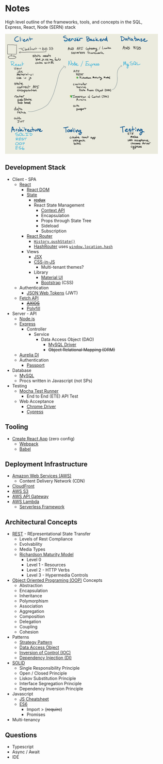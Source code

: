 # Notes

High level outline of the frameworks, tools, and concepts in the SQL, Express, React, Node (SERN) stack

![Overview](Overview.png)

## Development Stack

* Client - SPA
  * [React](https://reactjs.org/)
    * [React DOM](https://reactjs.org/docs/react-dom.html)
    * [State](https://reactjs.org/docs/state-and-lifecycle.html)
      * ~~[redux](https://redux.js.org/basics/usage-with-react)~~
      * React State Management
        * [Context API](https://reactjs.org/docs/context.html)
        * Encapsulation
        * Props through State Tree
        * Sideload
        * Subscription
    * [React Router](https://reacttraining.com/react-router/web/guides/quick-start)
      * [`History.pushState()`](https://developer.mozilla.org/en-US/docs/Web/API/History_API)
      * [HashRouter](https://reacttraining.com/react-router/web/api/HashRouter) uses [`window.location.hash`](https://developer.mozilla.org/en-US/docs/Web/API/Window/location)
    * Views
      * [JSX](https://reactjs.org/docs/introducing-jsx.html)
      * [CSS-in-JS](https://cssinjs.org/)
        * Multi-tenant themes?
      * Library
        * [Material UI](https://material-ui.com/)
        * [Bootstrap](https://facebook.github.io/create-react-app/docs/adding-bootstrap) (CSS)
  * Authentication
    * [JSON Web Tokens](https://jwt.io/) (JWT)
  * [Fetch API](https://developer.mozilla.org/en-US/docs/Web/API/Fetch_API)
    * ~~[AXIOS](https://github.com/axios/axios)~~
    * [Polyfill](https://github.com/github/fetch)
* Server - API
  * [Node.js](https://nodejs.org/en/)
  * [Express](https://expressjs.com/)
    * Controller 
      * Service
        * Data Access Object (DAO)
          * [MySQL Driver](https://dev.mysql.com/downloads/connector/nodejs/8.0.html)
          * ~~Object Relational Mapping (ORM)~~
  * [Aurelia DI](https://aurelia.io/docs/fundamentals/dependency-injection/)
  * Authentication
    * [Passport](http://www.passportjs.org/)
* Database
  * [MySQL](https://www.mysql.com/)
  * Procs written in Javascript (not SPs)
* Testing
  * [Mocha Test Runner](https://mochajs.org/)
    * End to End (ETE) API Test
  * Web Acceptance
    * [Chrome Driver](https://sites.google.com/a/chromium.org/chromedriver/)
    * [Cypress](https://www.cypress.io/)

## Tooling

* [Create React App](https://facebook.github.io/create-react-app/) (zero config)
  * [Webpack](https://webpack.js.org/)
  * [Babel](https://babeljs.io/)

## Deployment Infrastructure

* [Amazon Web Services (AWS)](https://aws.amazon.com/)
  * Content Delivery Network (CDN)
* [CloudFront](https://aws.amazon.com/cloudfront/)
* [AWS S3](https://aws.amazon.com/s3/)
* [AWS API Gateway](https://aws.amazon.com/api-gateway/)
* [AWS Lambda](https://aws.amazon.com/lambda/)
  * [Serverless Framework](https://serverless.com/)

## Architectural Concepts

* [REST](https://www.wikiwand.com/en/Representational_state_transfer) - REpresentational State Transfer
  * Levels of Rest Compliance
  * Evolvability
  * Media Types
  * [Richardson Maturity Model](https://martinfowler.com/articles/richardsonMaturityModel.html)
    * Level 0
    * Level 1 - Resources
    * Level 2 - HTTP Verbs
    * Level 3 - Hypermedia Controls
* [Object Oriented Programing (OOP)](https://www.wikiwand.com/en/Object-oriented_programming) Concepts
  * Abstraction
  * Encapsulation
  * Inheritance
  * Polymorphism
  * Association
  * Aggregation
  * Composition
  * Delegation
  * Coupling
  * Cohesion
* Patterns
  * [Strategy Pattern](https://www.wikiwand.com/en/Strategy_pattern)
  * [Data Access Object](https://www.wikiwand.com/en/Data_access_object)
  * [Inversion of Control (IOC)](https://www.wikiwand.com/en/Inversion_of_control)
  * [Dependency Injection (DI)](https://www.wikiwand.com/en/Dependency_injection)
* [SOLID](https://www.wikiwand.com/en/SOLID)
  * Single Responsibility Principle
  * Open / Closed Principle
  * Liskov Substitution Principle
  * Interface Segregation Principle
  * Dependency Inversion Principle
* Javascript
  * [JS Cheatsheet](https://mbeaudru.github.io/modern-js-cheatsheet/)
  * [ES6](http://es6-features.org/)
    * Import > (~~require~~)
    * Promises
* Multi-tenancy

## Questions

* Typescript
* Async / Await
* IDE
